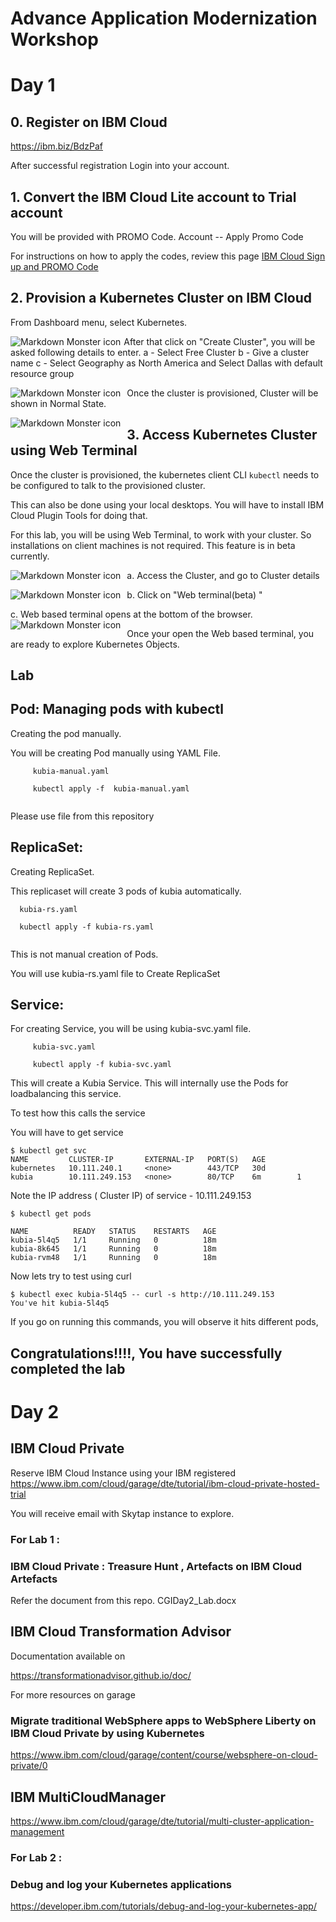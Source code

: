 # Advance Application Modernization Workshop 
# Day 1

## 0. Register on IBM Cloud

https://ibm.biz/BdzPaf


After successful registration Login into your account. 


## 1. Convert the IBM Cloud Lite account to Trial account

You will be provided with PROMO Code. 
Account -- Apply Promo Code

For instructions on how to apply the codes, 
review this page
[IBM Cloud Sign up and PROMO Code](https://cloud.ibm.com/docs/account?topic=account-codes#codes)


## 2. Provision a Kubernetes Cluster on IBM Cloud

From Dashboard menu, select Kubernetes.

<img src="./img/k8s-1.png"
     alt="Markdown Monster icon"
     style="float: left; margin-right: 5px;" />

After that click on "Create Cluster", you will be asked following details to enter.
a - Select Free Cluster
b - Give a cluster name
c - Select Geography as North America and Select Dallas with default resource group
     
<img src="./img/k8-2.png"
     alt="Markdown Monster icon"
     style="float: left; margin-right: 10px;" />
     
Once the cluster is provisioned, Cluster will be shown in Normal State. 
     
<img src="./img/k8-3.png"
     alt="Markdown Monster icon"
     style="float: left; margin-right: 10px;" />     


## 3. Access Kubernetes Cluster using Web Terminal

Once the cluster is provisioned, the kubernetes client CLI `kubectl` needs to be
configured to talk to the provisioned cluster.

This can also be done using your local desktops. You will have to install IBM Cloud Plugin Tools for doing that.

For this lab, you will be using Web Terminal, to work with your cluster. So installations on client machines is not required.
This feature is in beta currently. 

a. Access the Cluster, and go to Cluster details
<img src="./img/webterm1.png"
     alt="Markdown Monster icon"
     style="float: left; margin-right: 10px;" />   

b. Click on "Web terminal(beta) "
<img src="./img/webterm2.png"
     alt="Markdown Monster icon"
     style="float: left; margin-right: 10px;" /> 

c. Web based terminal opens at the bottom of the browser.     
<img src="./img/webterm3.png"
     alt="Markdown Monster icon"
     style="float: left; margin-right: 10px;" />       
     
     
Once your open the Web based terminal, you are ready to explore Kubernetes Objects.

## Lab

## Pod: Managing pods with kubectl

Creating the pod manually.

You will be creating Pod manually using YAML File.

```
	 kubia-manual.yaml
	 
	 kubectl apply -f  kubia-manual.yaml
	 
```

Please use file from this repository


## ReplicaSet: 

Creating ReplicaSet.

This replicaset will create 3 pods of kubia automatically.

```
  kubia-rs.yaml
 
  kubectl apply -f kubia-rs.yaml
 
```

This is not manual creation of Pods.

You will use kubia-rs.yaml file to Create ReplicaSet


## Service: 

For creating Service, you will be using kubia-svc.yaml file.

```
	 kubia-svc.yaml
	 	
	 kubectl apply -f kubia-svc.yaml
```

This will create a Kubia Service. This will internally use the Pods for loadbalancing this service.

To test how this calls the service

You will have to get service
```
$ kubectl get svc
NAME         CLUSTER-IP       EXTERNAL-IP   PORT(S)   AGE
kubernetes   10.111.240.1     <none>        443/TCP   30d
kubia        10.111.249.153   <none>        80/TCP    6m        1

```

Note the IP address ( Cluster IP) of service - 10.111.249.153 


```
$ kubectl get pods

NAME          READY   STATUS    RESTARTS   AGE
kubia-5l4q5   1/1     Running   0          18m
kubia-8k645   1/1     Running   0          18m
kubia-rvm48   1/1     Running   0          18m

```

Now lets try to test using curl

```
$ kubectl exec kubia-5l4q5 -- curl -s http://10.111.249.153
You've hit kubia-5l4q5

```

If you go on running this commands, you will observe it hits different pods, 

## Congratulations!!!!, You have successfully completed the lab 

# Day 2

## IBM Cloud Private 



Reserve IBM Cloud Instance using your IBM registered 
https://www.ibm.com/cloud/garage/dte/tutorial/ibm-cloud-private-hosted-trial

You will receive email with Skytap instance to explore.


### For Lab 1 : 
### IBM Cloud Private : Treasure Hunt , Artefacts on IBM Cloud Artefacts
Refer the document from this repo.
CGIDay2_Lab.docx



## IBM Cloud Transformation Advisor

Documentation available on

https://transformationadvisor.github.io/doc/

For more resources on garage

### Migrate traditional WebSphere apps to WebSphere Liberty on IBM Cloud Private by using Kubernetes
https://www.ibm.com/cloud/garage/content/course/websphere-on-cloud-private/0


## IBM MultiCloudManager

https://www.ibm.com/cloud/garage/dte/tutorial/multi-cluster-application-management


### For Lab 2 : 
### Debug and log your Kubernetes applications

https://developer.ibm.com/tutorials/debug-and-log-your-kubernetes-app/











